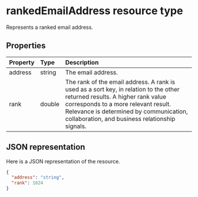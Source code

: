 # rankedEmailAddress resource type

Represents a ranked email address.


## Properties
| Property	   | Type	|Description|
|:---------------|:--------|:----------|
|address|string|The email address.|
|rank|double|The rank of the email address. A rank is used as a sort key, in relation to the other returned results. A higher rank value corresponds to a more relevant result. Relevance is determined by communication, collaboration, and business relationship signals.|

## JSON representation

Here is a JSON representation of the resource.

<!-- {
  "blockType": "resource",
  "optionalProperties": [

  ],
  "@odata.type": "microsoft.graph.rankedemailaddress"
}-->

```json
{
  "address": "string",
  "rank": 1024
}

```

<!-- uuid: 8fcb5dbc-d5aa-4681-8e31-b001d5168d79
2015-10-25 14:57:30 UTC -->
<!-- {
  "type": "#page.annotation",
  "description": "rankedEmailAddress resource",
  "keywords": "",
  "section": "documentation",
  "tocPath": ""
}-->

